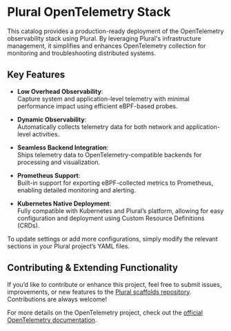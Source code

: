 # Plural OpenTelemetry Stack

This catalog provides a production-ready deployment of the OpenTelemetry observability stack using Plural. By leveraging Plural's infrastructure management, it simplifies and enhances OpenTelemetry collection for monitoring and troubleshooting distributed systems.

## Key Features

- **Low Overhead Observability**:  
  Capture system and application-level telemetry with minimal performance impact using efficient eBPF-based probes.

- **Dynamic Observability**:  
  Automatically collects telemetry data for both network and application-level activities.

- **Seamless Backend Integration**:  
  Ships telemetry data to OpenTelemetry-compatible backends for processing and visualization.

- **Prometheus Support**:  
  Built-in support for exporting eBPF-collected metrics to Prometheus, enabling detailed monitoring and alerting.

- **Kubernetes Native Deployment**:  
  Fully compatible with Kubernetes and Plural’s platform, allowing for easy configuration and deployment using Custom Resource Definitions (CRDs).

To update settings or add more configurations, simply modify the relevant sections in your Plural project’s YAML files.

## Contributing & Extending Functionality

If you’d like to contribute or enhance this project, feel free to submit issues, improvements, or new features to the [Plural scaffolds repository](https://github.com/pluralsh/scaffolds). Contributions are always welcome!

For more details on the OpenTelemetry project, check out the [official OpenTelemetry documentation](https://opentelemetry.io/).